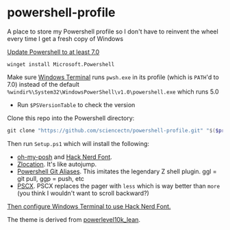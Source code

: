 # powershell-profile
A place to store my Powershell profile so I don't have to reinvent the wheel every time I get a fresh copy of Windows

[Update Powershell to at least 7.0](https://learn.microsoft.com/en-us/powershell/scripting/install/installing-powershell-on-windows?view=powershell-7.4#install-powershell-using-winget-recommended)
```
winget install Microsoft.Powershell
```

Make sure [Windows Terminal](https://apps.microsoft.com/detail/9n0dx20hk701?rtc=1&hl=en-us&gl=US) runs `pwsh.exe` in its profile (which is `PATH`'d to 7.0) instead of the default `%windir%\System32\WindowsPowerShell\v1.0\powershell.exe` which runs 5.0
  * Run `$PSVersionTable` to check the version

Clone this repo into the Powershell directory: 
```powershell
git clone "https://github.com/sciencectn/powershell-profile.git" "$($profile.CurrentUserCurrentHost)\..\"
```

Then run `Setup.ps1` which will install the following:

* [oh-my-posh](https://ohmyposh.dev/docs/installation/windows) and [Hack Nerd Font](https://www.nerdfonts.com/font-downloads). 
* [Zlocation](https://github.com/vors/ZLocation). It's like autojump. 
* [Powershell Git Aliases](https://github.com/gluons/powershell-git-aliases). This imitates the legendary Z shell plugin. ggl = git pull, ggp = push, etc
* [PSCX](https://github.com/Pscx/Pscx). PSCX replaces the pager with `less` which is way better than `more` (you think I wouldn't want to scroll backward?)

[Then configure Windows Terminal to use Hack Nerd Font.](https://ohmyposh.dev/docs/installation/fonts#configuration)

The theme is derived from [powerlevel10k_lean](https://ohmyposh.dev/docs/themes#powerlevel10k_lean). 
